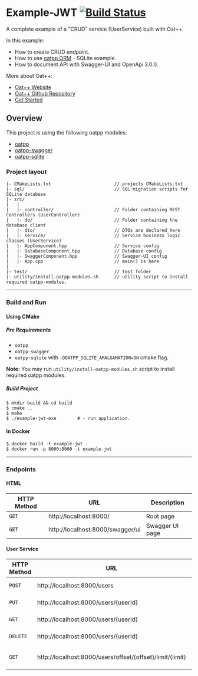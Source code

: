 # Example-JWT [![Build Status](https://dev.azure.com/lganzzzo/lganzzzo/_apis/build/status/oatpp.example-jwt?branchName=master)](https://dev.azure.com/lganzzzo/lganzzzo/_build?definitionId=9?branchName=master)

A complete example of a "CRUD" service (UserService) built with Oat++.

In this example:

- How to create CRUD endpoint.
- How to use [oatpp ORM](https://oatpp.io/docs/components/orm/#high-level-overview) - SQLite example.
- How to document API with Swagger-UI and OpenApi 3.0.0.

More about Oat++:

- [Oat++ Website](https://oatpp.io/)
- [Oat++ Github Repository](https://github.com/oatpp/oatpp)
- [Get Started](https://oatpp.io/docs/start)

## Overview

This project is using the following oatpp modules:

- [oatpp](https://github.com/oatpp/oatpp) 
- [oatpp-swagger](https://github.com/oatpp/oatpp-swagger)
- [oatpp-sqlite](https://github.com/oatpp/oatpp-sqlite)

### Project layout

```
|- CMakeLists.txt                        // projects CMakeLists.txt
|- sql/                                  // SQL migration scripts for SQLite database
|- src/
|   |
|   |- controller/                       // Folder containing REST Controllers (UserController)
|   |- db/                               // Folder containing the database client
|   |- dto/                              // DTOs are declared here
|   |- service/                          // Service business logic classes (UserService)
|   |- AppComponent.hpp                  // Service config
|   |- DatabaseComponent.hpp             // Database config
|   |- SwaggerComponent.hpp              // Swagger-UI config
|   |- App.cpp                           // main() is here
|
|- test/                                 // test folder
|- utility/install-oatpp-modules.sh      // utility script to install required oatpp-modules.
```

---

### Build and Run

#### Using CMake

##### Pre Requirements

- `oatpp` 
- `oatpp-swagger`
- `oatpp-sqlite` with `-DOATPP_SQLITE_AMALGAMATION=ON` cmake flag.

**Note:** You may run `utility/install-oatpp-modules.sh` script to install required oatpp modules.

##### Build Project

```
$ mkdir build && cd build
$ cmake ..
$ make 
$ ./example-jwt-exe        # - run application.
```

#### In Docker

```
$ docker build -t example-jwt .
$ docker run -p 8000:8000 -t example-jwt
```

---

### Endpoints 

#### HTML

|HTTP Method|URL|Description|
|---|---|---|
|`GET`|http://localhost:8000/ | Root page |
|`GET`|http://localhost:8000/swagger/ui | Swagger UI page |

#### User Service

|HTTP Method|URL|Description|
|---|---|---|
|`POST`|http://localhost:8000/users | Create new User |
|`PUT`|http://localhost:8000/users/{userId} | Update User by ID |
|`GET`|http://localhost:8000/users/{userId} | Get User by ID |
|`DELETE`|http://localhost:8000/users/{userId} | Delete User by ID |
|`GET`|http://localhost:8000/users/offset/{offset}/limit/{limit} | Get All Users with Paging |

